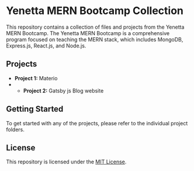 # Yenetta MERN Bootcamp Collection

This repository contains a collection of files and projects from the Yenetta MERN Bootcamp. The Yenetta MERN Bootcamp is a comprehensive program focused on teaching the MERN stack, which includes MongoDB, Express.js, React.js, and Node.js.

## Projects

- **Project 1:** Materio
- - **Project 2:** Gatsby js Blog website

## Getting Started

To get started with any of the projects, please refer to the individual project folders.

## License

This repository is licensed under the [MIT License](LICENSE).
